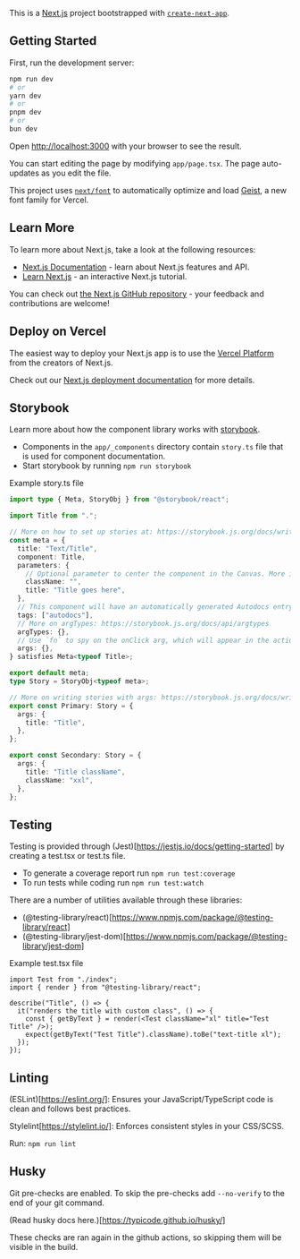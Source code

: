 This is a [Next.js](https://nextjs.org) project bootstrapped with [`create-next-app`](https://nextjs.org/docs/app/api-reference/cli/create-next-app).

## Getting Started

First, run the development server:

```bash
npm run dev
# or
yarn dev
# or
pnpm dev
# or
bun dev
```

Open [http://localhost:3000](http://localhost:3000) with your browser to see the result.

You can start editing the page by modifying `app/page.tsx`. The page auto-updates as you edit the file.

This project uses [`next/font`](https://nextjs.org/docs/app/building-your-application/optimizing/fonts) to automatically optimize and load [Geist](https://vercel.com/font), a new font family for Vercel.

## Learn More

To learn more about Next.js, take a look at the following resources:

- [Next.js Documentation](https://nextjs.org/docs) - learn about Next.js features and API.
- [Learn Next.js](https://nextjs.org/learn) - an interactive Next.js tutorial.

You can check out [the Next.js GitHub repository](https://github.com/vercel/next.js) - your feedback and contributions are welcome!

## Deploy on Vercel

The easiest way to deploy your Next.js app is to use the [Vercel Platform](https://vercel.com/new?utm_medium=default-template&filter=next.js&utm_source=create-next-app&utm_campaign=create-next-app-readme) from the creators of Next.js.

Check out our [Next.js deployment documentation](https://nextjs.org/docs/app/building-your-application/deploying) for more details.

## Storybook

Learn more about how the component library works with [storybook](https://storybook.js.org/docs/react/writing-stories/introduction).

- Components in the `app/_components` directory contain `story.ts` file that is used for component documentation.
- Start storybook by running `npm run storybook`

Example story.ts file

```ts
import type { Meta, StoryObj } from "@storybook/react";

import Title from ".";

// More on how to set up stories at: https://storybook.js.org/docs/writing-stories#default-export
const meta = {
  title: "Text/Title",
  component: Title,
  parameters: {
    // Optional parameter to center the component in the Canvas. More info: https://storybook.js.org/docs/configure/story-layout
    className: "",
    title: "Title goes here",
  },
  // This component will have an automatically generated Autodocs entry: https://storybook.js.org/docs/writing-docs/autodocs
  tags: ["autodocs"],
  // More on argTypes: https://storybook.js.org/docs/api/argtypes
  argTypes: {},
  // Use `fn` to spy on the onClick arg, which will appear in the actions panel once invoked: https://storybook.js.org/docs/essentials/actions#action-args
  args: {},
} satisfies Meta<typeof Title>;

export default meta;
type Story = StoryObj<typeof meta>;

// More on writing stories with args: https://storybook.js.org/docs/writing-stories/args
export const Primary: Story = {
  args: {
    title: "Title",
  },
};

export const Secondary: Story = {
  args: {
    title: "Title className",
    className: "xxl",
  },
};
```

## Testing

Testing is provided through (Jest)[https://jestjs.io/docs/getting-started] by creating a test.tsx or test.ts file.

- To generate a coverage report run `npm run test:coverage`
- To run tests while coding run `npm run test:watch`

There are a number of utilities available through these libraries:

- (@testing-library/react)[https://www.npmjs.com/package/@testing-library/react]
- (@testing-library/jest-dom)[https://www.npmjs.com/package/@testing-library/jest-dom]

Example test.tsx file

```tsx
import Test from "./index";
import { render } from "@testing-library/react";

describe("Title", () => {
  it("renders the title with custom class", () => {
    const { getByText } = render(<Test className="xl" title="Test Title" />);
    expect(getByText("Test Title").className).toBe("text-title xl");
  });
});
```

## Linting

(ESLint)[https://eslint.org/]: Ensures your JavaScript/TypeScript code is clean and follows best practices.

Stylelint[https://stylelint.io/]: Enforces consistent styles in your CSS/SCSS.

Run: `npm run lint`

## Husky

Git pre-checks are enabled. To skip the pre-checks add `--no-verify` to the end of your git command.

(Read husky docs here.)[https://typicode.github.io/husky/]

These checks are ran again in the github actions, so skipping them will be visible in the build.

